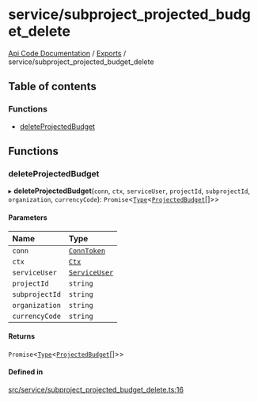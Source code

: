 # service/subproject\_projected\_budget\_delete
 
[Api Code Documentation](../README.md) / [Exports](../modules.md) / service/subproject\_projected\_budget\_delete

## Table of contents

### Functions

- [deleteProjectedBudget](service_subproject_projected_budget_delete.md#deleteprojectedbudget)

## Functions

### deleteProjectedBudget

▸ **deleteProjectedBudget**(`conn`, `ctx`, `serviceUser`, `projectId`, `subprojectId`, `organization`, `currencyCode`): `Promise`<[`Type`](result.md#type)<[`ProjectedBudget`](../interfaces/service_domain_workflow_projected_budget.ProjectedBudget.md)[]\>\>

#### Parameters

| Name | Type |
| :------ | :------ |
| `conn` | [`ConnToken`](service_conn.md#conntoken) |
| `ctx` | [`Ctx`](../interfaces/lib_ctx.Ctx.md) |
| `serviceUser` | [`ServiceUser`](../interfaces/service_domain_organization_service_user.ServiceUser.md) |
| `projectId` | `string` |
| `subprojectId` | `string` |
| `organization` | `string` |
| `currencyCode` | `string` |

#### Returns

`Promise`<[`Type`](result.md#type)<[`ProjectedBudget`](../interfaces/service_domain_workflow_projected_budget.ProjectedBudget.md)[]\>\>

#### Defined in

[src/service/subproject_projected_budget_delete.ts:16](https://github.com/openkfw/TruBudget/blob/f6ee764/api/src/service/subproject_projected_budget_delete.ts#L16)
